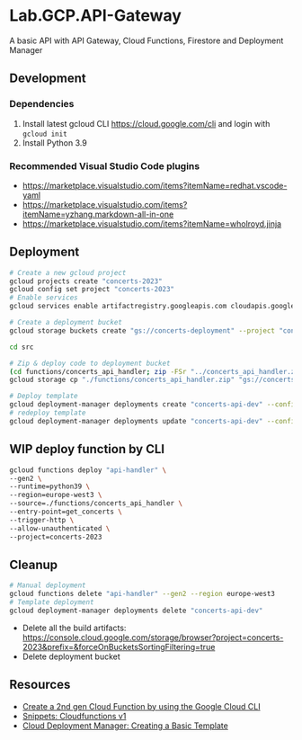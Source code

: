 # Lab.GCP.API-Gateway

A basic API with API Gateway, Cloud Functions, Firestore and Deployment Manager


## Development

### Dependencies

1. Install latest gcloud CLI https://cloud.google.com/cli and login with `gcloud init`
2. Install Python 3.9


### Recommended Visual Studio Code plugins

* https://marketplace.visualstudio.com/items?itemName=redhat.vscode-yaml
* https://marketplace.visualstudio.com/items?itemName=yzhang.markdown-all-in-one
* https://marketplace.visualstudio.com/items?itemName=wholroyd.jinja


## Deployment

```sh
# Create a new gcloud project
gcloud projects create "concerts-2023"
gcloud config set project "concerts-2023"
# Enable services
gcloud services enable artifactregistry.googleapis.com cloudapis.googleapis.com cloudbuild.googleapis.com cloudfunctions.googleapis.com logging.googleapis.com monitoring.googleapis.com pubsub.googleapis.com run.googleapis.com storage-api.googleapis.com storage-component.googleapis.com storage.googleapis.com deploymentmanager.googleapis.com
```

```sh
# Create a deployment bucket
gcloud storage buckets create "gs://concerts-deployment" --project "concerts-2023" --location "europe-west3"
```

```sh
cd src
```

```sh
# Zip & deploy code to deployment bucket
(cd functions/concerts_api_handler; zip -FSr "../concerts_api_handler.zip" *)
gcloud storage cp "./functions/concerts_api_handler.zip" "gs://concerts-deployment/"
```

```sh
# Deploy template
gcloud deployment-manager deployments create "concerts-api-dev" --config jinja/concerts_api.yaml
# redeploy template
gcloud deployment-manager deployments update "concerts-api-dev" --config jinja/concerts_api.yaml
```


## WIP deploy function by CLI

```sh
gcloud functions deploy "api-handler" \
--gen2 \
--runtime=python39 \
--region=europe-west3 \
--source=./functions/concerts_api_handler \
--entry-point=get_concerts \
--trigger-http \
--allow-unauthenticated \
--project=concerts-2023
```

## Cleanup

```sh
# Manual deployment
gcloud functions delete "api-handler" --gen2 --region europe-west3
# Template deployment
gcloud deployment-manager deployments delete "concerts-api-dev"
```

* Delete all the build artifacts:
https://console.cloud.google.com/storage/browser?project=concerts-2023&prefix=&forceOnBucketsSortingFiltering=true
* Delete deployment bucket


## Resources

* [Create a 2nd gen Cloud Function by using the Google Cloud CLI](https://cloud.google.com/functions/docs/create-deploy-gcloud#functions_quickstart_helloworld-python)
* [Snippets: Cloudfunctions v1](https://github.com/GoogleCloudPlatform/deploymentmanager-samples/tree/master/google/resource-snippets/cloudfunctions-v1)
* [Cloud Deployment Manager: Creating a Basic Template](https://cloud.google.com/deployment-manager/docs/configuration/templates/create-basic-template#jinja_1)